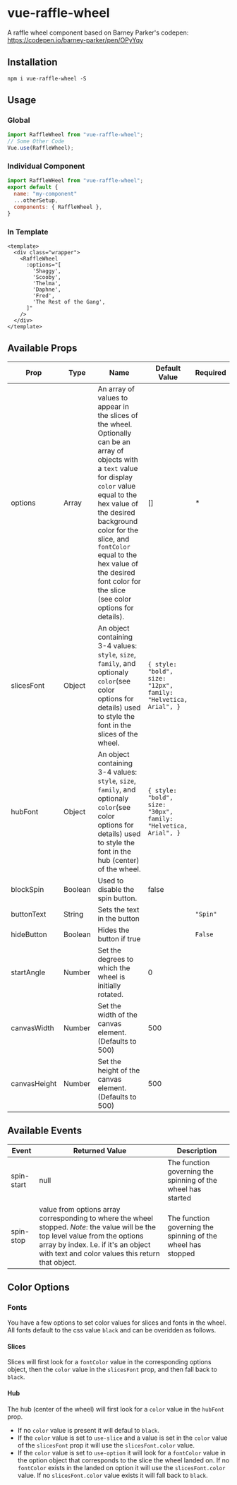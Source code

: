 # vue-raffle-wheel

A raffle wheel component based on Barney Parker's codepen: https://codepen.io/barney-parker/pen/OPyYqy

## Installation

`npm i vue-raffle-wheel -S`

## Usage

### Global

```js
import RaffleWheel from "vue-raffle-wheel";
// Some Other Code
Vue.use(RaffleWheel);
```

### Individual Component

```js
import RaffleWHeel from "vue-raffle-wheel";
export default {
  name: "my-component"
  ...otherSetup,
  components: { RaffleWheel },
}
```

### In Template

```vue
<template>
  <div class="wrapper">
    <RaffleWheel
      :options="[
        'Shaggy',
        'Scooby',
        'Thelma',
        'Daphne',
        'Fred',
        'The Rest of the Gang',
      ]"
    />
  </div>
</template>
```

## Available Props

| Prop         | Type    | Name                                                                                                                                                                                                                                                                                                                               | Default Value                                                  | Required |
| ------------ | ------- | ---------------------------------------------------------------------------------------------------------------------------------------------------------------------------------------------------------------------------------------------------------------------------------------------------------------------------------- | -------------------------------------------------------------- | -------- |
| options      | Array   | An array of values to appear in the slices of the wheel. Optionally can be an array of objects with a `text` value for display `color` value equal to the hex value of the desired background color for the slice, and `fontColor` equal to the hex value of the desired font color for the slice (see color options for details). | []                                                             | \*       |
| slicesFont   | Object  | An object containing 3-4 values: `style`, `size`, `family`, and optionaly `color`(see color options for details) used to style the font in the slices of the wheel.                                                                                                                                                                | `{ style: "bold", size: "12px", family: "Helvetica, Arial", }` |          |
| hubFont      | Object  | An object containing 3-4 values: `style`, `size`, `family`, and optionaly `color`(see color options for details) used to style the font in the hub (center) of the wheel.                                                                                                                                                          | `{ style: "bold", size: "30px", family: "Helvetica, Arial", }` |          |
| blockSpin    | Boolean | Used to disable the spin button.                                                                                                                                                                                                                                                                                                   | false                                                          |          |
| buttonText   | String  | Sets the text in the button                                                                                                                                                                                                                                                                                                        |                                                                | `"Spin"` |
| hideButton   | Boolean | Hides the button if true                                                                                                                                                                                                                                                                                                           |                                                                | `False`  |
| startAngle   | Number  | Set the degrees to which the wheel is initially rotated.                                                                                                                                                                                                                                                                           | 0                                                              |          |
| canvasWidth  | Number  | Set the width of the canvas element. (Defaults to 500)                                                                                                                                                                                                                                                                             | 500                                                            |          |
| canvasHeight | Number  | Set the height of the canvas element. (Defaults to 500)                                                                                                                                                                                                                                                                            | 500                                                            |          |

## Available Events

| Event      | Returned Value                                                                                                                                                                                                               | Description                                                  |
| ---------- | ---------------------------------------------------------------------------------------------------------------------------------------------------------------------------------------------------------------------------- | ------------------------------------------------------------ |
| spin-start | null                                                                                                                                                                                                                         | The function governing the spinning of the wheel has started |
| spin-stop  | value from options array corresponding to where the wheel stopped. _Note_: the value will be the top level value from the options array by index. I.e. if it's an object with text and color values this return that object. | The function governing the spinning of the wheel has stopped |

## Color Options

### Fonts

You have a few options to set color values for slices and fonts in the wheel. All fonts default to the css value `black` and can be overidden as follows.

#### Slices

Slices will first look for a `fontColor` value in the corresponding options object, then the `color` value in the `slicesFont` prop, and then fall back to `black`.

#### Hub

The hub (center of the wheel) will first look for a `color` value in the `hubFont` prop.

- If no `color` value is present it will defaul to `black`.
- If the `color` value is set to `use-slice` and a value is set in the `color` value of the `slicesFont` prop it will use the `slicesFont.color` value.
- If the `color` value is set to `use-option` it will look for a `fontColor` value in the option object that corresponds to the slice the wheel landed on. If no `fontColor` exists in the landed on option it will use the `slicesFont.color` value. If no `slicesFont.color` value exists it will fall back to `black`.

